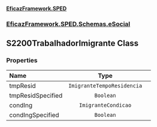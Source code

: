 #### [EficazFramework.SPED](EficazFrameworkSPED.md 'EficazFramework SPED')
### [EficazFramework.SPED.Schemas.eSocial](EficazFramework.SPED.Schemas.eSocial.md 'EficazFramework.SPED.Schemas.eSocial')

## S2200TrabalhadorImigrante Class
### Properties

| Name | Type | |
| :--- | :---: | :--- |
| tmpResid | `ImigranteTempoResidencia` |  |
| tmpResidSpecified | `Boolean` |  |
| condIng | `ImigranteCondicao` |  |
| condIngSpecified | `Boolean` |  |
